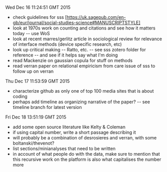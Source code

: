 
Wed Dec 16 11:24:51 GMT 2015
- check guidelines for sss [https://uk.sagepub.com/en-gb/eur/journal/social-studies-science#MANUSCRIPTSTYLE]
- look at 1970s work on counting and citations and see how it matters today -- use WoS
- look at recent marres/gerlitz article in sociological review for relevance of interface methods (device specific research, etc)
- look up critical making -- Ratto, etc. -- see sss zotero folder for reference -- and see if it helps say what I'm doing
- read Mackenzie on gaussian copula for stuff on methods
- read verran paper on relational empiricism from care issue of sss to follow up on verran

Thu Dec 17 11:53:59 GMT 2015
- characterize github as only one of top 100 media sites that is about coding
- perhaps add timeline as organizing narrative of the paper? -- see timeline branch for latest version


Fri Dec 18 13:51:19 GMT 2015
- add some open source literature like Kelty & Coleman
- if using capital number, write a short passage describing it
- will probably be a combination of desrosieres and verran, with some boltanski/thevenot?
- list sections/minianalyses that need to be written
- in account of what people do with the data, make sure to mention that this recursive work on the platform is also what capitalises the number more
